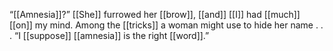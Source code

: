 “[[Amnesia]]?” [[She]] furrowed her [[brow]], [[and]] [[I]] had [[much]] [[on]] my mind. Among the [[tricks]] a woman might use to hide her name . . . “I [[suppose]] [[amnesia]] is the right [[word]].”